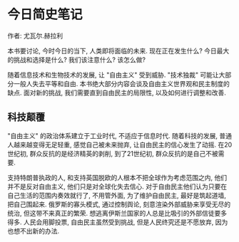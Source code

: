 # 今日简史笔记

作者: 尤瓦尔.赫拉利

本书要讨论, 今时今日的当下, 人类即将面临的未来.  现在正在发生什么? 今日最大的挑战和选择是什么? 我们该注意什么? 该怎么做?

随着信息技术和生物技术的发展, 让 "自由主义" 受到威胁.  "技术独裁" 可能让大部分一般人失去平等和自由.  本书绝大部分内容会谈及自由主义世界观和民主制度的缺点.  面对新的挑战, 我们需要直到自由民主的局限性, 以及如何进行调整和改善.

## 科技颠覆

"自由主义" 的政治体系建立于工业时代, 不适应于信息时代.  随着科技的发展, 普通人越来越变得无足轻重, 感觉自己被未来抛弃, 让自由民主的信心发生了动摇.  在20世纪初, 群众反抗的是经济精英的剥削, 到了21世纪初, 群众反抗的是自己不被需要.

支持特朗普执政的人, 和支持英国脱欧的人根本不把全球作为考虑范围之内, 他们并不是反对自由主义, 他们只是对全球化失去信心.  对于自由民主他们认为只要在自己生活的范围内奏效就行了, 不用管外面, 为了维护自由民主, 最好是筑起道墙, 把自己围起来.  俄罗斯的寡头模式, 通过控制舆论, 刻意渲染外部威胁来享受无尽的统治, 但这带不来真正的繁荣.  想逃离伊斯兰国家的人总是比吸引的外部信徒要多得多.  人民会用脚投票, 自由民主虽然受到挑战, 但是人民终究还是不愿放弃, 因为也想不出新的办法.  






